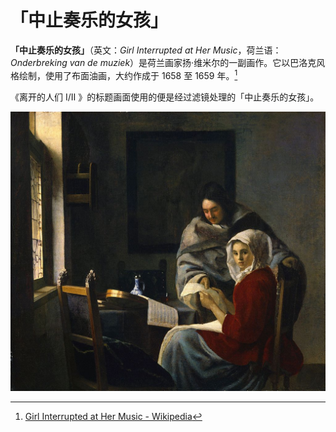 # 「中止奏乐的女孩」

**「中止奏乐的女孩」**（英文：*Girl Interrupted at Her Music*，荷兰语：*Onderbreking van de muziek*）是荷兰画家扬·维米尔的一副画作。它以巴洛克风格绘制，使用了布面油画，大约作成于 1658 至 1659 年。[^1]

《离开的人们 Ⅰ/Ⅱ 》的标题画面使用的便是经过滤镜处理的「中止奏乐的女孩」。

![girl_interrupted_at_her_music](./images/Vermeer_Girl_Interrupted_at_Her_Music.jpg)

[^1]: [Girl Interrupted at Her Music - Wikipedia](https://en.wikipedia.org/wiki/Girl_Interrupted_at_Her_Music)
